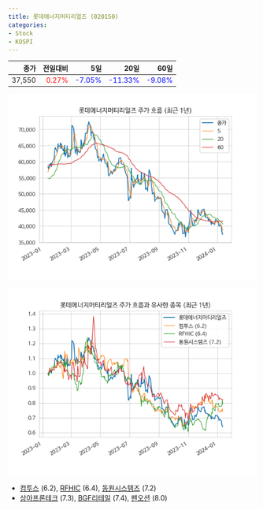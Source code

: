 ```yaml
---
title: 롯데에너지머티리얼즈 (020150)
categories:
- Stock
- KOSPI
---
```


|종가|전일대비|5일|20일|60일|
|---:|-------:|--:|---:|---:|
|37,550|<span style="color: red">0.27%</span>|<span style="color: blue">-7.05%</span>|<span style="color: blue">-11.33%</span>|<span style="color: blue">-9.08%</span>|


<!-- more -->

![020150](/assets/images/stock/020150.png)

![020150](/assets/images/stock/020150_sim.png)

- [컴투스](/078340/) (6.2), [RFHIC](/218410/) (6.4), [동원시스템즈](/014820/) (7.2)
- [상아프론테크](/089980/) (7.3), [BGF리테일](/282330/) (7.4), [팬오션](/028670/) (8.0)